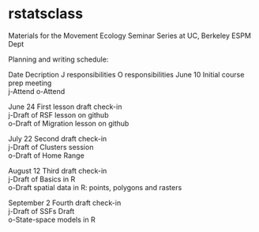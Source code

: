 # rstatsclass
Materials for the Movement Ecology Seminar Series at UC, Berkeley ESPM Dept

Planning and writing schedule:

Date	Decription	J responsibilities	O responsibilities
June 10	Initial course prep meeting  
j-Attend	o-Attend  
  
June 24	First lesson draft check-in	  
j-Draft of RSF lesson on github	  
o-Draft of Migration lesson on github  
  
July 22	Second draft check-in	    
j-Draft of Clusters session	  
o-Draft of Home Range  
  
August 12	Third draft check-in	    
j-Draft of Basics in R	  
o-Draft spatial data in R: points, polygons and rasters  
  
September 2	Fourth draft check-in	    
j-Draft of SSFs	Draft   
o-State-space models in R  
